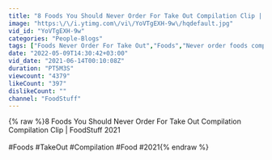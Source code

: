 ```yaml
---
title: "8 Foods You Should Never Order For Take Out Compilation Clip | FoodStuff 2021"
image: "https:\/\/i.ytimg.com\/vi\/YoVTgEXH-9w\/hqdefault.jpg"
vid_id: "YoVTgEXH-9w"
categories: "People-Blogs"
tags: ["Foods Never Order For Take Out","Foods","Never order foods compilation 2021"]
date: "2022-05-09T14:30:42+03:00"
vid_date: "2021-06-14T00:10:08Z"
duration: "PT5M3S"
viewcount: "4379"
likeCount: "397"
dislikeCount: ""
channel: "FoodStuff"
---
```

{% raw %}8 Foods You Should Never Order For Take Out Compilation Compilation Clip | FoodStuff 2021<br /><br />#Foods #TakeOut #Compilation #Food #2021{% endraw %}
